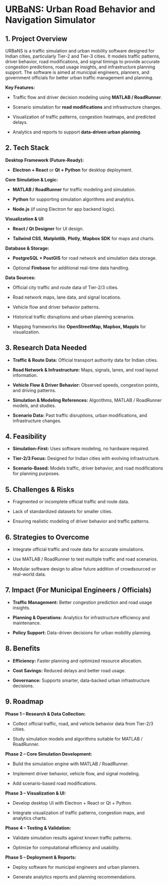**URBaNS: Urban Road Behavior and Navigation Simulator**
========================================================

**1\. Project Overview**
------------------------

URBaNS is a traffic simulation and urban mobility software designed for Indian cities, particularly Tier-2 and Tier-3 cities. It models traffic patterns, driver behavior, road modifications, and signal timings to provide accurate congestion predictions, road usage insights, and infrastructure planning support. The software is aimed at municipal engineers, planners, and government officials for better urban traffic management and planning.

**Key Features:**

*   Traffic flow and driver decision modeling using **MATLAB / RoadRunner**.
    
*   Scenario simulation for **road modifications** and infrastructure changes.
    
*   Visualization of traffic patterns, congestion heatmaps, and predicted delays.
    
*   Analytics and reports to support **data-driven urban planning**.
    

**2\. Tech Stack**
------------------

**Desktop Framework (Future-Ready):**

*   **Electron + React** or **Qt + Python** for desktop deployment.
    

**Core Simulation & Logic:**

*   **MATLAB / RoadRunner** for traffic modeling and simulation.
    
*   **Python** for supporting simulation algorithms and analytics.
    
*   **Node.js** (if using Electron for app backend logic).
    

**Visualization & UI:**

*   **React / Qt Designer** for UI design.
    
*   **Tailwind CSS**, **Matplotlib**, **Plotly**, **Mapbox SDK** for maps and charts.
    

**Database & Storage:**

*   **PostgreSQL + PostGIS** for road network and simulation data storage.
    
*   Optional **Firebase** for additional real-time data handling.
    

**Data Sources:**

*   Official city traffic and route data of Tier-2/3 cities.
    
*   Road network maps, lane data, and signal locations.
    
*   Vehicle flow and driver behavior patterns.
    
*   Historical traffic disruptions and urban planning scenarios.
    
*   Mapping frameworks like **OpenStreetMap, Mapbox, Mappls** for visualization.
    

**3\. Research Data Needed**
----------------------------

*   **Traffic & Route Data:** Official transport authority data for Indian cities.
    
*   **Road Network & Infrastructure:** Maps, signals, lanes, and road layout information.
    
*   **Vehicle Flow & Driver Behavior:** Observed speeds, congestion points, and driving patterns.
    
*   **Simulation & Modeling References:** Algorithms, MATLAB / RoadRunner models, and studies.
    
*   **Scenario Data:** Past traffic disruptions, urban modifications, and infrastructure changes.
    

**4\. Feasibility**
-------------------

*   **Simulation-First:** Uses software modeling, no hardware required.
    
*   **Tier-2/3 Focus:** Designed for Indian cities with evolving infrastructure.
    
*   **Scenario-Based:** Models traffic, driver behavior, and road modifications for planning purposes.
    

**5\. Challenges & Risks**
--------------------------

*   Fragmented or incomplete official traffic and route data.
    
*   Lack of standardized datasets for smaller cities.
    
*   Ensuring realistic modeling of driver behavior and traffic patterns.
    

**6\. Strategies to Overcome**
------------------------------

*   Integrate official traffic and route data for accurate simulations.
    
*   Use MATLAB / RoadRunner to test multiple traffic and road scenarios.
    
*   Modular software design to allow future addition of crowdsourced or real-world data.
    

**7\. Impact** (For Municipal Engineers / Officials)
----------------------------------------------------

*   **Traffic Management:** Better congestion prediction and road usage insights.
    
*   **Planning & Operations:** Analytics for infrastructure efficiency and maintenance.
    
*   **Policy Support:** Data-driven decisions for urban mobility planning.
    

**8\. Benefits**
----------------

*   **Efficiency:** Faster planning and optimized resource allocation.
    
*   **Cost Savings:** Reduced delays and better road usage.
    
*   **Governance:** Supports smarter, data-backed urban infrastructure decisions.
    

**9\. Roadmap**
---------------

**Phase 1 – Research & Data Collection:**

*   Collect official traffic, road, and vehicle behavior data from Tier-2/3 cities.
    
*   Study simulation models and algorithms suitable for MATLAB / RoadRunner.
    

**Phase 2 – Core Simulation Development:**

*   Build the simulation engine with MATLAB / RoadRunner.
    
*   Implement driver behavior, vehicle flow, and signal modeling.
    
*   Add scenario-based road modifications.
    

**Phase 3 – Visualization & UI:**

*   Develop desktop UI with Electron + React or Qt + Python.
    
*   Integrate visualization of traffic patterns, congestion maps, and analytics charts.
    

**Phase 4 – Testing & Validation:**

*   Validate simulation results against known traffic patterns.
    
*   Optimize for computational efficiency and usability.
    

**Phase 5 – Deployment & Reports:**

*   Deploy software for municipal engineers and urban planners.
    
*   Generate analytics reports and planning recommendations.